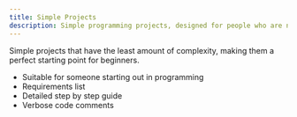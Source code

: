 ```yaml
---
title: Simple Projects
description: Simple programming projects, designed for people who are new to programming
---
```

Simple projects that have the least amount of complexity, making them a perfect starting point for beginners.

- Suitable for someone starting out in programming
- Requirements list
- Detailed step by step guide
- Verbose code comments
